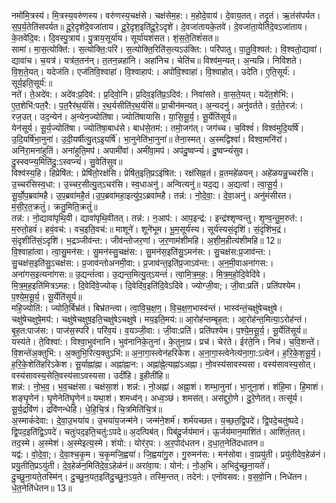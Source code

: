 

  
नमो॑मि॒त्रस्य॑। मि॒त्रस्य॒वरु॑णस्य। वरु॑णस्य॒चक्ष॑से। चक्ष॑सेम॒ह:। म॒होदे॒वाय॑। दे॒वाय॒तत्। तदृ॒तं। ऋ॒तंस॑पर्यत। स॒प॒र्य॒तेति॑सपर्यत॥ दू॒रे॒दृशे॑दे॒वजा॑ताय। दू॒रे॒दृश॒इति॑दू॒रे॒ऽदृशे॑। दे॒वजा॑तायके॒तवे॑। दे॒वजा॑ता॒येति॑दे॒वऽजा॑ताय। के॒तवे॑दि॒व:। दि॒वस्पु॒त्राय॑। पु॒त्राय॒सूर्या॑य। सूर्या॑यशंसत। शं॒स॒ते॒तिशं॑सत॥  
सामा॑। मा॒स॒त्योक्ति॑:। स॒त्योक्ति॒:परि॑। स॒त्योक्ति॒रिति॑स॒त्यऽउ॑क्ति:। परि॑पातु। पा॒तु॒वि॒श्वत॑:। वि॒श्वतो॒द्यावा॑। द्यावा॑च। च॒यत्र॑। यत्र॑त॒तन॑न्। त॒तन॒न्नहा॑नि। अहा॑निच। चेति॑च॥ विश्व॑म॒न्यत्। अ॒न्यन्नि। निवि॑शते। वि॒श॒ते॒यत्। यदेज॑ति। एज॑तिवि॒श्वाहा॑। वि॒श्वाहाप॑:। अपो॑वि॒श्वाहा॑। वि॒श्वाहोत्। उदे॑ति। ए॒ति॒सूर्य॑:। सूर्य॒इति॒सूर्य॑:॥  
नते॑। ते॒अदे॑व:। अदे॑व:प्र॒दिव॑:। प्र॒दिवो॒नि। प्र॒दिव॒इति॑प्र॒ऽदिव॑:। निवा॑सते। वा॒स॒ते॒यत्। यदे॑त॒शेभि॑:। ए॒त॒शेभि॑:पत॒रै:। प॒त॒रैर॑थ॒र्यसि॑। र॒थ॒र्यसीति॑र॒थ॒र्यसि॑॥ प्रा॒चीन॑मन्यत्। अ॒न्यदनु॑। अनु॑वर्तते। व॒र्त॒ते॒रज॑:। रज॒उत्। उद॒न्येन॑। अ॒न्येन॒ज्योति॑षा। ज्योति॑षायासि। या॒सि॒सू॒र्य॒। सू॒र्येति॑सूर्य॥  
येन॑सूर्य। सू॒र्य॒ज्योति॑षा। ज्योति॑षा॒बाध॑से। बाध॑से॒तम॑:। तमो॒जग॑त्। जग॑च्च। च॒विश्वं॑। विश्व॑मुदि॒यर्षि॑। उ॒दि॒यर्षि॑भा॒नुना॑। उ॒दी॒यर्षीत्यु॒त्ऽइ॒यर्षि॑। भा॒नुनेति॑भा॒नुना॑॥ तेना॒स्मत्। अ॒स्मद्विश्वां॑। विश्वा॒मनि॑रां। अनि॑रा॒मना॑हुतिं। अना॑हुति॒मप॑। अपामी॑वां। अमी॑वा॒मप॑। अप॑दु॒ष्वप्न्यं॑। दु॒ष्वप्न्यं॑सुव। दु॒स्स्वप्न्य॒मिति॑दु॒:ऽस्वप्न्यं॑। सु॒वेति॑सुव॥  
विश्व॑स्य॒हि। हिप्रेषि॑त:। प्रेषि॑तो॒रक्ष॑सि। प्रेषि॑त॒इति॒प्रऽइ॑षित:। रक्ष॑सिव्र॒तं। व्र॒तमहे॑ळयन्। अहे॑ळयन्नु॒च्चर॑सि। उ॒च्चर॑सिस्व॒धा:। उ॒च्चर॒सीत्यु॒त्ऽचर॑सि। स्व॒धाअनु॑। अन्वित्यनु॑॥ यद॒द्य। अ॒द्यत्वा॑। त्वा॒सू॒र्य॒। सू॒र्यो॒प॒ब्रवा॑महै। उ॒प॒ब्रवा॑महै॒तं।उ॒प॒ब्रवा॑महा॒इत्यु॑प॒ऽब्रवा॑महै। तन्न॑:। नो॒दे॒वा॒:। दे॒वा॒अनु॑। अनु॑मंसीरत। मं॒सी॒र॒त॒क्रतुं॑। क्रतु॒मिति॒क्रतुं॑॥  
तन्न॑:। नो॒द्यावा॑पृथि॒वी। द्यावा॑पृथि॒वीतत्। तन्न॑:। न॒आप॑:। आप॒इन्द्र॑:। इन्द्र॑श्शृण्वन्तु। शृ॒ण्व॒न्तु॒म॒रुत॑:। म॒रुतो॒हवं॑। हवं॒वच॑:। वच॒इति॒वच॑:॥ माशूने॑। शूने॑भूम। भू॒म॒सूर्य॑स्य। सूर्य॑स्यसं॒दृशि॑। सं॒दृशि॑भ॒द्रं। सं॒दृशीति॑सं॒ऽदृशि॑। भ॒द्रञ्जीव॑न्त:। जीव॑न्तोजर॒णां। ज॒र॒णाम॑शीमहि। अ॒शी॒म॒हीत्य॑शीमहि॥ 12॥  
वि॒श्वाहा॑त्वा। त्वा॒सु॒मन॑स:। सु॒मन॑स्सु॒चक्ष॑स:। सु॒मन॑स॒इति॑सु॒ऽमन॑स:। सु॒चक्ष॑स:प्र॒जाव॑न्त:। सु॒चक्ष॑स॒इति॑सु॒ऽचक्ष॑स:। प्र॒जाव॑न्तोअनमी॒वा:। प्र॒जाव॑न्त॒इति॑प्र॒जाऽव॑न्त:। अ॒न॒मी॒वाअना॑गस:। अना॑गस॒इत्यना॑गस:॥ उ॒द्यन्तं॑त्वा। उ॒द्यन्त॒मित्यु॒त्ऽयन्तं॑। त्वा॒मि॒त्र॒म॒ह॒:। मि॒त्र॒म॒हो॒दि॒वेदि॑वे। मि॒त्र॒म॒ह॒इति॑मित्रऽमह:। दि॒वेदि॑वे॒ज्योक्। दि॒वेदि॑व॒इति॑दि॒वेऽदि॑वे। ज्योग्जी॒वा;। जी॒वा:प्रति॑। प्रति॑पश्येम। प॒श्ये॒म॒सू॒र्य॒। सू॒र्येति॑सूर्य॥  
महि॒ज्योति॑:। ज्योति॒र्बिभ्र॑तं। बिभ्र॑तन्त्वा। त्वा॒वि॒च॒क्ष॒ण॒। वि॒च॒क्ष॒ण॒भास्व॑न्तं। भास्व॑न्तं॒चक्षु॑षेचक्षुषे। चक्षु॑षेचक्षुषे॒मय॑:। चक्षु॑षेचक्षुष॒इति॒चक्षु॑षेऽचक्षुषे। मय॒इति॒मय॑:॥ आ॒रोह॑न्तम्बृह॒त:। आ॒रोह॑न्त॒मित्या॒ऽरोह॑न्तं। बृ॒ह॒त:पाज॑स:। पाज॑स॒स्परि॑। परि॑व॒यं। व॒यञ्जी॒वा:। जी॒वा:प्रति॑। प्रति॑पश्येम। प॒श्ये॒म॒सू॒र्य॒। सू॒र्येति॑सूर्य॥  
यस्य॑ते। ते॒विश्वा॑:। विश्वा॒भुव॑नानि। भुव॑नानिके॒तुना॑। के॒तुना॒प्र। प्रच॑। चेर॑ते। ईर॑ते॒नि। निच॑। च॒वि॒शन्ते॑। वि॒शन्ते॑अ॒क्तुभि॑:। अ॒क्तुभि॒रित्य॒क्तुऽभि॑:॥ अ॒ना॒गा॒स्त्वेन॑हरिकेश। अ॒ना॒गा॒स्त्वेनेत्य॑ना॒गा॒:ऽत्वेन॑। ह॒रि॒के॒श॒सू॒र्य॒। ह॒रि॒के॒शेति॑हरिऽकेश। सू॒र्याह्ना॑ह्ना। अह्ना॑ह्नान:। अह्ना॑ह्ने॒त्यह्ना॑ऽअह्ना। नो॒वस्य॑सावस्यसा। वस्य॑सावस्य॒सोत्। वस्य॑सावस्य॒सेति॒वस्य॑साऽवस्यसा। उदी॑हि। इ॒हीती॑हि॥  
शन्न॑:। नो॒भ॒व॒। भ॒व॒चक्ष॑सा। चक्ष॑सा॒शं। शन्न॑:। नो॒अह्ना॑। अह्ना॒शं। शम्भा॒नुना॑। भा॒नुना॒शं। शंहि॒मा। हि॒माशं। शङ्घृ॒णेन॑। घृ॒णेनेति॑घृ॒णेन॑॥ यथा॒शं। शमध्व॑न्। अध्व॒ञ्छं। शमस॑त्। अस॑द्दुरो॒णे। दु॒रे॒णेतत्। तत्सू॑र्य। सू॒र्य॒द्रवि॑णं। द्रवि॑णन्धेहि। धे॒हि॒चि॒त्रं। चि॒त्रमिति॑चि॒त्रं॥  
अ॒स्माकं॑देवा:। दे॒वा॒उ॒भया॑य। उ॒भया॑य॒जन्म॑ने। जन्म॑ने॒शर्म॑। शर्म॑यच्छत। य॒च्छ॒त॒द्वि॒पदे॑। द्वि॒पदे॒चतु॑ष्पदे। द्वि॒पद॒इति॑द्वि॒ऽपदे॑। चतुः॑पद॒इति॒चतु॑:ऽपदे॥ अ॒दत्पिब॑त्। पिब॑दू॒र्जय॑मानं। ऊ॒र्जय॑मान॒माशि॑तं। आशि॑तं॒तत्। तद॒स्मे। अ॒स्मेशं। अ॒स्मेइत्य॒स्मे। शंयो:। योर॑र॒प:। अ॒र॒पोद॑धतन। द॒धा॒त॒नेति॑दधातन॥  
यद्व॑:। वो॒दे॒वा॒;। दे॒वा॒श्च॒कृ॒म। च॒कृ॒मजि॒ह्वया॑। जि॒ह्वया॑गु॒रु। गु॒रुमन॑स:। मन॑सोवा। वा॒प्रयु॑ती। प्रयु॑तीदेव॒हेळ॑नं। प्रयु॒तीति॒प्रऽयु॑ती। दे॒व॒हेळ॑न॒मिति॑दे॒व॒ऽहेळ॑नं॥ अरा॑वा॒य:। योन॑:। नो॒अ॒भि। अ॒भिदु॑च्छुना॒यते॑। दु॒च्छु॒ना॒यते॒तस्मि॑न्। दु॒च्छु॒न॒यत॒इति॑दु॒च्छु॒न॒ऽय॒ते। तस्मि॒न्तत्। तदेन॑:। एनो॑वसव:। व॒स॒वो॒नि। निधे॑तन। धे॒त॒नेति॑धेतन॥ 13॥  
